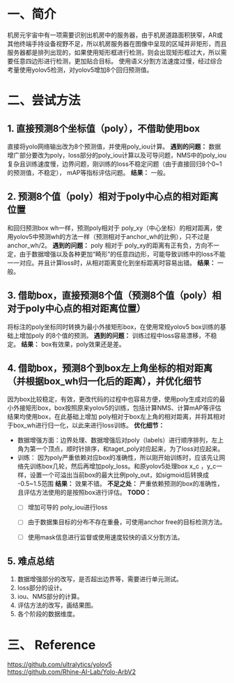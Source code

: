 # 一、简介
 机房元宇宙中有一项需要识别出机房中的服务器，由于机房道路面积狭窄，AR或其他终端手持设备视野不足，所以机房服务器在图像中呈现的区域并非矩形，而且服务器都是排列出现的，如果使用矩形框进行检测，则会出现矩形框过大，所以需要任意四边形进行检测，更加贴合目标。
 使用语义分割方法速度过慢，经过综合考量使用yolov5检测，对yolov5增加8个回归预测值。
 
 # 二、尝试方法
 ## 1. 直接预测8个坐标值（poly），不借助使用box
 直接将yolo网络输出改为8个预测值，并使用poly_iou计算。
 **遇到的问题：** 数据增广部分要改为poly，loss部分的poly_iou计算以及可导问题，NMS中的poly_iou复杂且训练速度慢，边界问题，刚训练的loss不稳定问题（由于直接回归8个0~1的预测值，不稳定）， mAP等指标评估问题。
 **结果：** 一般。

 ## 2. 预测8个值（poly）相对于poly中心点的相对距离位置
 和回归预测box wh一样，预测poly相对于 poly_xy（中心坐标）的相对距离，使用yolov5中预测wh的方法一样（预测相对于anchor_wh的比例），只不过是anchor_wh/2。
 **遇到的问题：** poly 相对于 poly_xy的距离有正有负，方向不一定，由于数据增强以及各种更加“畸形”的任意四边形，可能导致训练中的loss不能一一对应。并且计算loss时，从相对距离变化到坐标距离时容易出错。
  **结果：** 一般。

## 3. 借助box，直接预测8个值（预测8个值（poly）相对于poly中心点的相对距离位置）
将标注的poly坐标同时转换为最小外接矩形box，在使用常规yolov5 box训练的基础上增加poly 的8个值的预测。
**遇到的问题：** 训练过程中loss容易漂移，不稳定。
 **结果：** box有效果，poly效果还是差。


## 4. 借助box，预测8个到box左上角坐标的相对距离（并根据box_wh归一化后的距离），并优化细节
因为box比较稳定，有效，更改代码的过程中也容易方便，使用poly生成对应的最小外接矩形box，box按照原来yolov5的训练，包括计算NMS、计算mAP等评估结果均使用box，在此基础上增加 poly相对于box左上角的相对距离，并将其相对于box_wh进行归一化，以此来进行loss训练。
**优化细节：**
- 数据增强方面：边界处理、数据增强后对poly（labels）进行顺序排列，左上角为第一个顶点，顺时针排序，和taget_poly对应起来，为了loss对应起来。
- 训练： 因为poly严重依赖对应box的准确性，所以刚开始训练时，应该先让网络先训练box几轮，然后再增加poly_loss。和原yolov5处理box  x_c ，y_c一样，设置一个可溢出当前box的最大比例poly_out，如sigmoid后转换成 -0.5~1.5范围
 **结果：** 效果不错。
 **不足之处：** 严重依赖预测的box的准确性，且评估方法使用的是按照box进行评估。
 **TODO：**
    - [ ] 增加可导的 poly_iou进行loss 
      
    - [ ] 由于数据集目标的分布不存在重叠，可使用anchor free的目标检测方法。
    - [ ] 使用mask信息进行监督或使用速度较快的语义分割方法。  
   
 
## 5. 难点总结
1. 数据增强部分的改写，是否超出边界等，需要进行单元测试。
2. loss部分的设计。
3. iou、NMS部分的计算。
4. 评估方法的改写，画结果图。
5. 各个阶段的数据维度。

# 三、 Reference
https://github.com/ultralytics/yolov5  
https://github.com/Rhine-AI-Lab/Yolo-ArbV2
